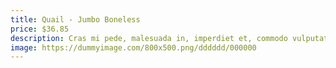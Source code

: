 ```yaml
---
title: Quail - Jumbo Boneless
price: $36.85
description: Cras mi pede, malesuada in, imperdiet et, commodo vulputate, justo. In blandit ultrices enim. Lorem ipsum dolor sit amet, consectetuer adipiscing elit.
image: https://dummyimage.com/800x500.png/dddddd/000000
---
```

